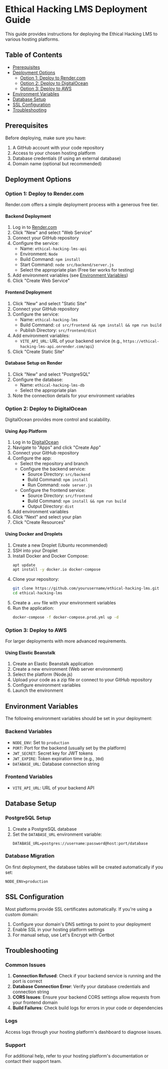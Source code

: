 # Ethical Hacking LMS Deployment Guide

This guide provides instructions for deploying the Ethical Hacking LMS to various hosting platforms.

## Table of Contents
- [Prerequisites](#prerequisites)
- [Deployment Options](#deployment-options)
  - [Option 1: Deploy to Render.com](#option-1-deploy-to-rendercom)
  - [Option 2: Deploy to DigitalOcean](#option-2-deploy-to-digitalocean)
  - [Option 3: Deploy to AWS](#option-3-deploy-to-aws)
- [Environment Variables](#environment-variables)
- [Database Setup](#database-setup)
- [SSL Configuration](#ssl-configuration)
- [Troubleshooting](#troubleshooting)

## Prerequisites

Before deploying, make sure you have:

1. A GitHub account with your code repository
2. Access to your chosen hosting platform
3. Database credentials (if using an external database)
4. Domain name (optional but recommended)

## Deployment Options

### Option 1: Deploy to Render.com

Render.com offers a simple deployment process with a generous free tier.

#### Backend Deployment

1. Log in to [Render.com](https://render.com)
2. Click "New" and select "Web Service"
3. Connect your GitHub repository
4. Configure the service:
   - Name: `ethical-hacking-lms-api`
   - Environment: `Node`
   - Build Command: `npm install`
   - Start Command: `node src/backend/server.js`
   - Select the appropriate plan (Free tier works for testing)
5. Add environment variables (see [Environment Variables](#environment-variables))
6. Click "Create Web Service"

#### Frontend Deployment

1. Click "New" and select "Static Site"
2. Connect your GitHub repository
3. Configure the service:
   - Name: `ethical-hacking-lms`
   - Build Command: `cd src/frontend && npm install && npm run build`
   - Publish Directory: `src/frontend/dist`
4. Add environment variables:
   - `VITE_API_URL`: URL of your backend service (e.g., `https://ethical-hacking-lms-api.onrender.com/api`)
5. Click "Create Static Site"

#### Database Setup on Render

1. Click "New" and select "PostgreSQL"
2. Configure the database:
   - Name: `ethical-hacking-lms-db`
   - Select the appropriate plan
3. Note the connection details for your environment variables

### Option 2: Deploy to DigitalOcean

DigitalOcean provides more control and scalability.

#### Using App Platform

1. Log in to [DigitalOcean](https://cloud.digitalocean.com)
2. Navigate to "Apps" and click "Create App"
3. Connect your GitHub repository
4. Configure the app:
   - Select the repository and branch
   - Configure the backend service:
     - Source Directory: `src/backend`
     - Build Command: `npm install`
     - Run Command: `node server.js`
   - Configure the frontend service:
     - Source Directory: `src/frontend`
     - Build Command: `npm install && npm run build`
     - Output Directory: `dist`
5. Add environment variables
6. Click "Next" and select your plan
7. Click "Create Resources"

#### Using Docker and Droplets

1. Create a new Droplet (Ubuntu recommended)
2. SSH into your Droplet
3. Install Docker and Docker Compose:
   ```bash
   apt update
   apt install -y docker.io docker-compose
   ```
4. Clone your repository:
   ```bash
   git clone https://github.com/yourusername/ethical-hacking-lms.git
   cd ethical-hacking-lms
   ```
5. Create a `.env` file with your environment variables
6. Run the application:
   ```bash
   docker-compose -f docker-compose.prod.yml up -d
   ```

### Option 3: Deploy to AWS

For larger deployments with more advanced requirements.

#### Using Elastic Beanstalk

1. Create an Elastic Beanstalk application
2. Create a new environment (Web server environment)
3. Select the platform (Node.js)
4. Upload your code as a zip file or connect to your GitHub repository
5. Configure environment variables
6. Launch the environment

## Environment Variables

The following environment variables should be set in your deployment:

### Backend Variables
- `NODE_ENV`: Set to `production`
- `PORT`: Port for the backend (usually set by the platform)
- `JWT_SECRET`: Secret key for JWT tokens
- `JWT_EXPIRE`: Token expiration time (e.g., `30d`)
- `DATABASE_URL`: Database connection string

### Frontend Variables
- `VITE_API_URL`: URL of your backend API

## Database Setup

### PostgreSQL Setup

1. Create a PostgreSQL database
2. Set the `DATABASE_URL` environment variable:
   ```
   DATABASE_URL=postgres://username:password@host:port/database
   ```

### Database Migration

On first deployment, the database tables will be created automatically if you set:
```
NODE_ENV=production
```

## SSL Configuration

Most platforms provide SSL certificates automatically. If you're using a custom domain:

1. Configure your domain's DNS settings to point to your deployment
2. Enable SSL in your hosting platform settings
3. For manual setup, use Let's Encrypt with Certbot

## Troubleshooting

### Common Issues

1. **Connection Refused**: Check if your backend service is running and the port is correct
2. **Database Connection Error**: Verify your database credentials and connection string
3. **CORS Issues**: Ensure your backend CORS settings allow requests from your frontend domain
4. **Build Failures**: Check build logs for errors in your code or dependencies

### Logs

Access logs through your hosting platform's dashboard to diagnose issues.

### Support

For additional help, refer to your hosting platform's documentation or contact their support team.
